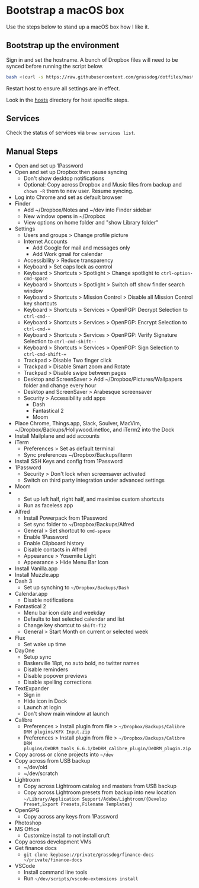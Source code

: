 # Bootstrap a macOS box

Use the steps below to stand up a macOS box how I like it.

## Bootstrap up the environment

Sign in and set the hostname. A bunch of Dropbox files will need to be synced before running the script below.

```sh
bash <(curl -s https://raw.githubusercontent.com/grassdog/dotfiles/master/bootstrap.sh)
```

Restart host to ensure all settings are in effect.

Look in the [hosts](hosts) directory for host specific steps.

## Services

Check the status of services via `brew services list`.

## Manual Steps

- Open and set up 1Password
- Open and set up Dropbox then pause syncing
    - Don't show desktop notifications
    - Optional: Copy across Dropbox and Music files from backup and `chown -R` them to new user. Resume syncing.
- Log into Chrome and set as default browser
- Finder
    - Add ~/Dropbox/Notes and ~/dev into Finder sidebar
    - New window opens in ~/Dropbox
    - View options on home folder and "show Library folder"
- Settings
    - Users and groups > Change profile picture
    - Internet Accounts
        - Add Google for mail and messages only
        - Add Work gmail for calendar
    - Accessibility > Reduce transparency
    - Keyboard > Set caps lock as control
    - Keyboard > Shortcuts > Spotlight > Change spotlight to `ctrl-option-cmd-space`
    - Keyboard > Shortcuts > Spotlight > Switch off show finder search window
    - Keyboard > Shortcuts > Mission Control > Disable all Mission Control key shortcuts
    - Keyboard > Shortcuts > Services > OpenPGP: Decrypt Selection to `ctrl-cmd--`
    - Keyboard > Shortcuts > Services > OpenPGP: Encrypt Selection to `ctrl-cmd-=`
    - Keyboard > Shortcuts > Services > OpenPGP: Verify Signature Selection to `ctrl-cmd-shift--`
    - Keyboard > Shortcuts > Services > OpenPGP: Sign Selection to `ctrl-cmd-shift-=`
    - Trackpad > Disable Two finger click
    - Trackpad > Disable Smart zoom and Rotate
    - Trackpad > Disable swipe between pages
    - Desktop and ScreenSaver > Add ~/Dropbox/Pictures/Wallpapers folder and change every hour
    - Desktop and ScreenSaver > Arabesque screensaver
    - Security > Accessibility add apps
        - Dash
        - Fantastical 2
        - Moom
- Place Chrome, Things.app, Slack, Soulver, MacVim, ~/Dropbox/Backups/Hollywood.inetloc, and iTerm2 into the Dock
- Install Mailplane and add accounts
- iTerm
    - Preferences > Set as default terminal
    - Sync preferences ~/Dropbox/Backups/iterm
- Install SSH Keys and config from 1Password
- 1Password
    - Security > Don't lock when screensaver activated
    - Switch on third party integration under advanced settings
- Moom
-   - Set up left half, right half, and maximise custom shortcuts
    - Run as faceless app
- Alfred
    - Install Powerpack from 1Password
    - Set sync folder to ~/Dropbox/Backups/Alfred
    - General > Set shortcut to `cmd-space`
    - Enable 1Password
    - Enable Clipboard history
    - Disable contacts in Alfred
    - Appearance > Yosemite Light
    - Appearance > Hide Menu Bar Icon
- Install Vanilla.app
- Install Muzzle.app
- Dash 3
    - Set up synching to `~/Dropbox/Backups/Dash`
- Calendar.app
    - Disable notifications
- Fantastical 2
    - Menu bar icon date and weekday
    - Defaults to last selected calendar and list
    - Change key shortcut to `shift-f12`
    - General > Start Month on current or selected week
- Flux
    - Set wake up time
- DayOne
    - Setup sync
    - Baskerville 18pt, no auto bold, no twitter names
    - Disable reminders
    - Disable popover previews
    - Disable spelling corrections
- TextExpander
    - Sign in
    - Hide icon in Dock
    - Launch at login
    - Don't show main window at launch
- Calibre
    - Preferences > Install plugin from file > `~/Dropbox/Backups/Calibre DRM plugins/KFX Input.zip`
    - Preferences > Install plugin from file > `~/Dropbox/Backups/Calibre DRM plugins/DeDRM_tools_6.6.1/DeDRM_calibre_plugin/DeDRM_plugin.zip`
- Copy across or clone projects into `~/dev`
- Copy across from USB backup
    - ~/dev/old
    - ~/dev/scratch
- Lightroom
    - Copy across Lightroom catalog and masters from USB backup
    - Copy across Lightroom presets from backup into new location `~/Library/Application Support/Adobe/Lightroom/{Develop Preset,Export Presets,Filename Templates}`
- OpenGPG
    - Copy across any keys from 1Password
- Photoshop
- MS Office
    - Customize install to not install cruft
- Copy across development VMs
- Get finance docs
    - `git clone keybase://private/grassdog/finance-docs ~/private/finance-docs`
- VSCode
    - Install command line tools
    - Run `~/dev/scripts/vscode-extensions install`
